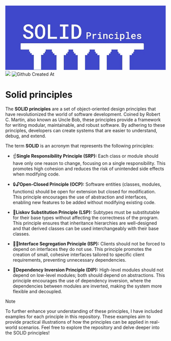 ![](https://github.com/AmirTghizde/SOLID/blob/main/solid.jpg)<br/>
![](https://img.shields.io/badge/👨‍💻-By_AmirTghizde-blue?style=social)
![Github Created At](https://img.shields.io/github/created-at/AmirTghizde/SOLID?style=flat-square)

# Solid principles


The **SOLID principles** are a set of object-oriented design principles that have revolutionized the world of software development. Coined by Robert C. Martin, also known as Uncle Bob, these principles provide a framework for writing modular, maintainable, and robust software. By adhering to these principles, developers can create systems that are easier to understand, debug, and extend.

The term  **SOLID**  is an acronym that represents the following principles:

-   ☝**Single Responsibility Principle (SRP):**  Each class or module should have only one reason to change, focusing on a single responsibility. This promotes high cohesion and reduces the risk of unintended side effects when modifying code.
    
-   🔒🔓**Open-Closed Principle (OCP):**  Software entities (classes, modules, functions) should be open for extension but closed for modification. This principle encourages the use of abstraction and interfaces, enabling new features to be added without modifying existing code.
    
-   👥**Liskov Substitution Principle (LSP):**  Subtypes must be substitutable for their base types without affecting the correctness of the program. This principle ensures that inheritance hierarchies are well-designed and that derived classes can be used interchangeably with their base classes.
    
-   👨👩**Interface Segregation Principle (ISP):**  Clients should not be forced to depend on interfaces they do not use. This principle promotes the creation of small, cohesive interfaces tailored to specific client requirements, preventing unnecessary dependencies.
    
-   🤝**Dependency Inversion Principle (DIP):**  High-level modules should not depend on low-level modules; both should depend on abstractions. This principle encourages the use of dependency inversion, where the dependencies between modules are inverted, making the system more flexible and decoupled.
    
>[!NOTE]
To further enhance your understanding of these principles, I have included examples for each principle in this repository. These examples aim to provide practical illustrations of how the principles can be applied in real-world scenarios.
Feel free to explore the repository and delve deeper into the SOLID principles!



